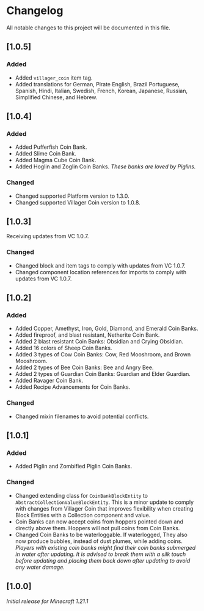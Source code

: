 # Changelog

All notable changes to this project will be documented in this file.

## [1.0.5]

### Added

- Added `villager_coin` item tag.
- Added translations for German, Pirate English, Brazil Portuguese, Spanish, Hindi, Italian, Swedish, French, Korean, Japanese, Russian, Simplified Chinese, and Hebrew.

## [1.0.4]

### Added

- Added Pufferfish Coin Bank.
- Added Slime Coin Bank.
- Added Magma Cube Coin Bank.
- Added Hoglin and Zoglin Coin Banks. _These banks are loved by Piglins._

### Changed

- Changed supported Platform version to 1.3.0.
- Changed supported Villager Coin version to 1.0.8.

## [1.0.3]

Receiving updates from VC 1.0.7.

### Changed

- Changed block and item tags to comply with updates from VC 1.0.7.
- Changed component location references for imports to comply with updates from VC 1.0.7.

## [1.0.2]

### Added

- Added Copper, Amethyst, Iron, Gold, Diamond, and Emerald Coin Banks.
- Added fireproof, and blast resistant, Netherite Coin Bank.
- Added 2 blast resistant Coin Banks: Obsidian and Crying Obsidian.
- Added 16 colors of Sheep Coin Banks.
- Added 3 types of Cow Coin Banks: Cow, Red Mooshroom, and Brown Mooshroom.
- Added 2 types of Bee Coin Banks: Bee and Angry Bee.
- Added 2 types of Guardian Coin Banks: Guardian and Elder Guardian.
- Added Ravager Coin Bank.
- Added Recipe Advancements for Coin Banks.

### Changed

- Changed mixin filenames to avoid potential conflicts.

## [1.0.1]

### Added

- Added Piglin and Zombified Piglin Coin Banks.

### Changed

- Changed extending class for `CoinBankBlockEntity` to `AbstractCollectionValueBlockEntity`. 
This is a minor update to comply with changes from Villager Coin that improves flexibility when creating Block Entities with a Collection component and value.
- Coin Banks can now accept coins from hoppers pointed down and directly above them. Hoppers will not pull coins from Coin Banks.
- Changed Coin Banks to be waterloggable. If waterlogged, They also now produce bubbles, instead of dust plumes, while adding coins. 
_Players with existing coin banks might find their coin banks submerged in water after updating. 
It is advised to break them with a silk touch before updating and placing them back down after updating to avoid any water damage._

## [1.0.0]

_Initial release for Minecraft 1.21.1_